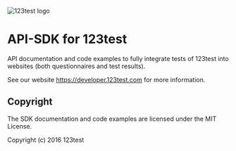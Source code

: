 ![123test logo](https://cdn.123test.com/gedeeld/vertalingen/beeld/123test_logo_en-us.png)

# API-SDK for 123test

API documentation and code examples to fully integrate tests of 123test into websites (both questionnaires and test results).

See our website https://developer.123test.com for more information.

## Copyright

The SDK documentation and code examples are licensed under the MIT License.

Copyright (c) 2016 123test
